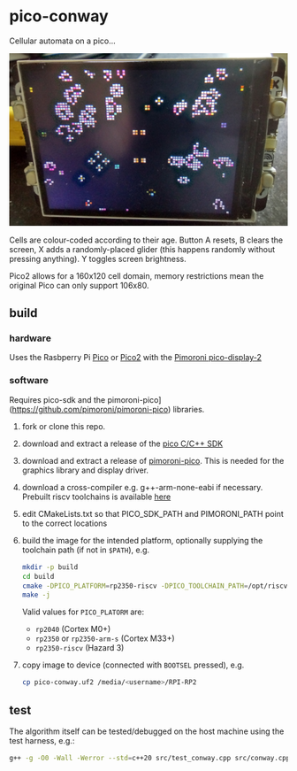 # pico-conway

Cellular automata on a pico...

![./pico-conway.png](./pico-conway.png)

Cells are colour-coded according to their age. Button A resets, B clears the screen, X adds a randomly-placed glider (this happens randomly without pressing anything). Y toggles screen brightness.

Pico2 allows for a 160x120 cell domain, memory restrictions mean the original Pico can only support 106x80.

## build

### hardware

Uses the Rasbperry Pi [Pico](https://www.raspberrypi.com/products/raspberry-pi-pico/) or [Pico2](https://www.raspberrypi.com/products/raspberry-pi-pico-2/) with the [Pimoroni pico-display-2](https://shop.pimoroni.com/products/pico-display-pack-2-0?variant=39374122582099)

### software

Requires pico-sdk and the pimoroni-pico](https://github.com/pimoroni/pimoroni-pico) libraries.

1. fork or clone this repo.

1. download and extract a release of the [pico C/C++ SDK](https://github.com/raspberrypi/pico-sdk)

1. download and extract a release of [pimoroni-pico](https://github.com/pimoroni/pimoroni-pico). This is needed for the graphics library and display driver.

1. download a cross-compiler e.g. g++-arm-none-eabi if necessary. Prebuilt riscv toolchains is available [here](https://github.com/raspberrypi/pico-sdk-tools/releases/tag/v2.0.0-1)

1. edit CMakeLists.txt so that PICO_SDK_PATH and PIMORONI_PATH point to the correct locations

1. build the image for the intended platform, optionally supplying the toolchain path (if not in `$PATH`), e.g.

    ```sh
    mkdir -p build
    cd build
    cmake -DPICO_PLATFORM=rp2350-riscv -DPICO_TOOLCHAIN_PATH=/opt/riscv-gcc-14 ..
    make -j
    ```

    Valid values for `PICO_PLATORM` are:
    - `rp2040` (Cortex M0+)
    - `rp2350` or `rp2350-arm-s` (Cortex M33+)
    - `rp2350-riscv` (Hazard 3)

1. copy image to device (connected with `BOOTSEL` pressed), e.g.

    ```sh
    cp pico-conway.uf2 /media/<username>/RPI-RP2
    ```

## test

The algorithm itself can be tested/debugged on the host machine using the test harness, e.g.:

```sh
g++ -g -O0 -Wall -Werror --std=c++20 src/test_conway.cpp src/conway.cpp -o test
```
